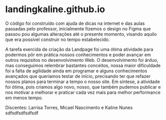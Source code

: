 ﻿# landingkaline.github.io
O código foi construído com ajuda de dicas na internet e das aulas passadas pelo professor, inicialmente fizemos o design no Figma que passou pou algumas alterações até o presente momento, visando aquilo que era possível construir no tempo estabelecido.

A tarefa exercida de criação da Landpage foi uma ótima atividade para podermos pôr em prática nossos conhecimentos e poder avançar em outros requisitos no desenvolvimento Web. O desenvolvimento foi árduo, mas conseguimos relembrar bastantes conceitos, nossa maior dificuldade foi a falta de agilidade ainda em programar e alguns conhecimentos avançados que queríamos testar de início, precisando ter que refazer nossos planos para  terminar a tempo o nosso site. Em síntese, a atividade foi ótima, pois criamos algo novo, nosso, que também pudemos publicar e nos motivar a melhorar e praticar cada vez mais para melhor performance em menos tempo.

Discentes: Larrisa Torres, Micael Nascimento e Kaline Nunes  sdfsdfsdfsdfsdf

